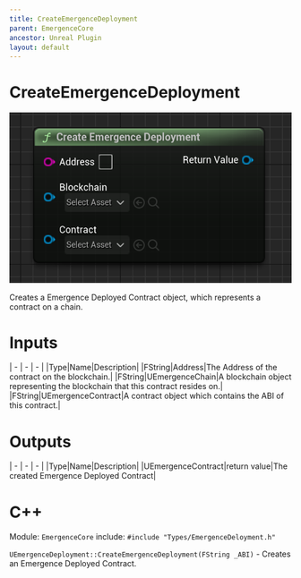 ```yaml
---
title: CreateEmergenceDeployment
parent: EmergenceCore
ancestor: Unreal Plugin
layout: default
---
```


# CreateEmergenceDeployment

![](CreateEmergenceDeployment.PNG)

Creates a Emergence Deployed Contract object, which represents a contract on a chain.

# Inputs

| - | - | - |
|Type|Name|Description|
|FString|Address|The Address of the contract on the blockchain.|
|FString|UEmergenceChain|A blockchain object representing the blockchain that this contract resides on.|
|FString|UEmergenceContract|A contract object which contains the ABI of this contract.|

# Outputs

| - | - | - |
|Type|Name|Description|
|UEmergenceContract|return value|The created Emergence Deployed Contract|

# C++
Module: `EmergenceCore`
include: `#include "Types/EmergenceDeloyment.h"`

`UEmergenceDeployment::CreateEmergenceDeployment(FString _ABI)` - Creates an Emergence Deployed Contract.
